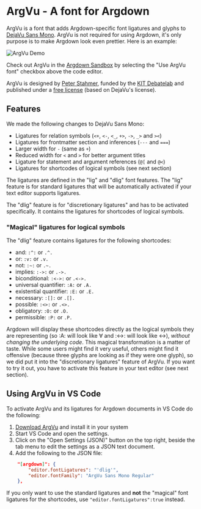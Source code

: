 # ArgVu - A font for Argdown

ArgVu is a font that adds Argdown-specific font ligatures and glyphs to [DejaVu Sans Mono](https://dejavu-fonts.github.io/). ArgVu is not required for using Argdown, it's only purpose is to make Argdown look even prettier. Here is an example:

![ArgVu Demo](argvu-demo.png)

Check out ArgVu in the [Argdown Sandbox](https://argdown.org/sandbox) by selecting the "Use ArgVu font" checkbox above the code editor.

ArgVu is designed by [Peter Stahmer](http://peterstahmer.de/), funded by the [KIT Debatelab](http://debatelab.philosophie.kit.edu/) and published under a [free license](https://github.com/argdown/argdown/tree/master/packages/ArgVu/LICENSE.md) (based on DejaVu's license).

## Features

We made the following changes to DejaVu Sans Mono:

- Ligatures for relation symbols (`<+`, `<-`, `<_`, `+>`, `->`, `_>` and `><`)
- Ligatures for frontmatter section and inferences (`---` and `===`)
- Larger width for `-` (same as `+`)
- Reduced width for `<` and `>` for better argument titles
- Ligature for statement and argument references (`@[` and `@<`)
- Ligatures for shortcodes of logical symbols (see next section)

The ligatures are defined in the "lig" and "dlig" font features. The "lig" feature is for standard ligatures that will be automatically activated if your text editor supports ligatures.

The "dlig" feature is for "discretionary ligatures" and has to be activated specifically. It contains the ligatures for shortcodes of logical symbols.

### "Magical" ligatures for logical symbols

The "dlig" feature contains ligatures for the following shortcodes:

- and: `:^:` or `.^.`
- or: `:v:` or `.v.`
- not: `:~:` or `.~.`
- implies: `:->:` or `.->.`
- biconditional: `:<->:` or `.<->.`
- universal quantifier: `:A:` or `.A.`
- existential quantifier: `:E:` or `.E.`
- necessary: `:[]:` or `.[].`
- possible: `:<>:` or `.<>.`
- obligatory: `:O:` or `.O.`
- permissible: `:P:` or `.P.`

Argdown will display these shortcodes directly as the logical symbols they are representing (so :A: will look like ∀ and :<->: will look like ↔), _without changing the underlying code_. This magical transformation is a matter of taste. While some users might find it very useful, others might find it offensive (because three glyphs are looking as if they were one glyph), so we did put it into the "discretionary ligatures" feature of ArgVu. If you want to try it out, you have to activate this feature in your text editor (see next section).

## Using ArgVu in VS Code

To activate ArgVu and its ligatures for Argdown documents in VS Code do the following:

1. [Download ArgVu](https://github.com/argdown/argdown/raw/master/packages/ArgVu/ArgVuSansMono-Regular-8.2.otf) and install it in your system
2. Start VS Code and open the settings.
3. Click on the "Open Settings (JSON)" button on the top right, beside the tab menu to edit the settings as a JSON text document.
4. Add the following to the JSON file:

```json
    "[argdown]": {
        "editor.fontLigatures": "'dlig'",
        "editor.fontFamily": "ArgVu Sans Mono Regular"
    },
```

If you only want to use the standard ligatures and **not** the "magical" font ligatures for the shortcodes, use `"editor.fontLigatures":true` instead.
